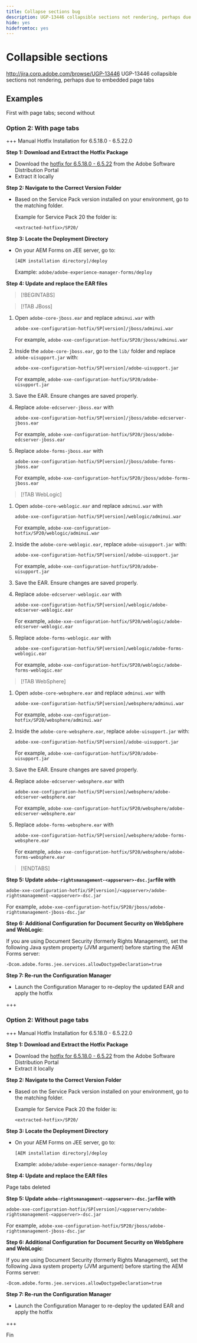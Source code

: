 ```yaml
---
title: Collapse sections bug
description: UGP-13446 collapsible sections not rendering, perhaps due to embedded page tabs
hide: yes
hidefromtoc: yes
---
```

# Collapsible sections

<http://jira.corp.adobe.com/browse/UGP-13446> UGP-13446 collapsible sections not rendering, perhaps due to embedded page tabs

## Examples

First with page tabs; second without

### Option 2: With page tabs

+++ Manual Hotfix Installation for 6.5.18.0 - 6.5.22.0

**Step 1: Download and Extract the Hotfix Package**

- Download the [hotfix for 6.5.18.0 - 6.5.22](https://www.adobe.com) from the Adobe Software Distribution Portal
- Extract it locally

**Step 2: Navigate to the Correct Version Folder**

- Based on the Service Pack version installed on your environment, go to the matching folder.

   Example for Service Pack 20 the folder is:

   ```
   <extracted-hotfix>/SP20/
   ```

**Step 3: Locate the Deployment Directory**

- On your AEM Forms on JEE server, go to:

   ```
   [AEM installation directory]/deploy
   ```

   Example: `adobe/adobe-experience-manager-forms/deploy`



**Step 4: Update and replace the EAR files**

>[!BEGINTABS]

>[!TAB JBoss]

1. Open `adobe-core-jboss.ear` and replace `adminui.war` with 

   ```
   adobe-xxe-configuration-hotfix/SP[version]/jboss/adminui.war
   ```

   For example, `adobe-xxe-configuration-hotfix/SP20/jboss/adminui.war`

1. Inside the `adobe-core-jboss.ear`, go to the `lib/` folder and replace `adobe-uisupport.jar` with:

   ```
   adobe-xxe-configuration-hotfix/SP[version]/adobe-uisupport.jar
   ```

   For example, `adobe-xxe-configuration-hotfix/SP20/adobe-uisupport.jar`

1. Save the EAR. Ensure changes are saved properly. 


1. Replace `adobe-edcserver-jboss.ear` with 

   ```
   adobe-xxe-configuration-hotfix/SP[version]/jboss/adobe-edcserver-jboss.ear
   ```

   For example, `adobe-xxe-configuration-hotfix/SP20/jboss/adobe-edcserver-jboss.ear`

1. Replace `adobe-forms-jboss.ear` with 

   ```
   adobe-xxe-configuration-hotfix/SP[version]/jboss/adobe-forms-jboss.ear
   ```

   For example, `adobe-xxe-configuration-hotfix/SP20/jboss/adobe-forms-jboss.ear`



>[!TAB WebLogic]

1. Open `adobe-core-weblogic.ear` and replace `adminui.war` with 

   ```
   adobe-xxe-configuration-hotfix/SP[version]/weblogic/adminui.war
   ```

   For example, `adobe-xxe-configuration-hotfix/SP20/weblogic/adminui.war`

1. Inside the `adobe-core-weblogic.ear`, replace `adobe-uisupport.jar` with:

   ```
   adobe-xxe-configuration-hotfix/SP[version]/adobe-uisupport.jar
   ```

   For example, `adobe-xxe-configuration-hotfix/SP20/adobe-uisupport.jar`

1. Save the EAR. Ensure changes are saved properly. 


1. Replace `adobe-edcserver-weblogic.ear` with 

   ```
   adobe-xxe-configuration-hotfix/SP[version]/weblogic/adobe-edcserver-weblogic.ear
   ```

   For example, `adobe-xxe-configuration-hotfix/SP20/weblogic/adobe-edcserver-weblogic.ear`

1. Replace `adobe-forms-weblogic.ear` with 

   ```
   adobe-xxe-configuration-hotfix/SP[version]/weblogic/adobe-forms-weblogic.ear
   ```

   For example, `adobe-xxe-configuration-hotfix/SP20/weblogic/adobe-forms-weblogic.ear`

>[!TAB WebSphere]

1. Open `adobe-core-websphere.ear` and replace `adminui.war` with 

   ```
   adobe-xxe-configuration-hotfix/SP[version]/websphere/adminui.war
   ```

   For example, `adobe-xxe-configuration-hotfix/SP20/websphere/adminui.war`

1. Inside the `adobe-core-websphere.ear`, replace `adobe-uisupport.jar` with:

   ```
   adobe-xxe-configuration-hotfix/SP[version]/adobe-uisupport.jar
   ```

   For example, `adobe-xxe-configuration-hotfix/SP20/adobe-uisupport.jar`

1. Save the EAR. Ensure changes are saved properly. 


1. Replace `adobe-edcserver-websphere.ear` with 

   ```
   adobe-xxe-configuration-hotfix/SP[version]/websphere/adobe-edcserver-websphere.ear
   ```

   For example, `adobe-xxe-configuration-hotfix/SP20/websphere/adobe-edcserver-websphere.ear`

1. Replace `adobe-forms-websphere.ear` with 

   ```
   adobe-xxe-configuration-hotfix/SP[version]/websphere/adobe-forms-websphere.ear
   ```

   For example, `adobe-xxe-configuration-hotfix/SP20/websphere/adobe-forms-websphere.ear`

>[!ENDTABS]



**Step 5: Update `adobe-rightsmanagement-<appserver>-dsc.jar`file with**

   ```
   adobe-xxe-configuration-hotfix/SP[version]/<appserver>/adobe-rightsmanagement-<appserver>-dsc.jar
   ```

   For example, `adobe-xxe-configuration-hotfix/SP20/jboss/adobe-rightsmanagement-jboss-dsc.jar`

**Step 6: Additional Configuration for Document Security on WebSphere and WebLogic**: 

If you are using Document Security (formerly Rights Management), set the following Java system property (JVM argument) before starting the AEM Forms server:

   ```
   -Dcom.adobe.forms.jee.services.allowDoctypeDeclaration=true
   ```


**Step 7: Re-run the Configuration Manager**

- Launch the Configuration Manager to re-deploy the updated EAR and apply the hotfix

+++

### Option 2: Without page tabs

+++ Manual Hotfix Installation for 6.5.18.0 - 6.5.22.0

**Step 1: Download and Extract the Hotfix Package**

- Download the [hotfix for 6.5.18.0 - 6.5.22](https://www.adobe.com) from the Adobe Software Distribution Portal
- Extract it locally

**Step 2: Navigate to the Correct Version Folder**

- Based on the Service Pack version installed on your environment, go to the matching folder.

   Example for Service Pack 20 the folder is:

   ```
   <extracted-hotfix>/SP20/
   ```

**Step 3: Locate the Deployment Directory**

- On your AEM Forms on JEE server, go to:

   ```
   [AEM installation directory]/deploy
   ```

   Example: `adobe/adobe-experience-manager-forms/deploy`



**Step 4: Update and replace the EAR files**

Page tabs deleted

**Step 5: Update `adobe-rightsmanagement-<appserver>-dsc.jar`file with**

   ```
   adobe-xxe-configuration-hotfix/SP[version]/<appserver>/adobe-rightsmanagement-<appserver>-dsc.jar
   ```

   For example, `adobe-xxe-configuration-hotfix/SP20/jboss/adobe-rightsmanagement-jboss-dsc.jar`

**Step 6: Additional Configuration for Document Security on WebSphere and WebLogic**: 

If you are using Document Security (formerly Rights Management), set the following Java system property (JVM argument) before starting the AEM Forms server:

   ```
   -Dcom.adobe.forms.jee.services.allowDoctypeDeclaration=true
   ```


**Step 7: Re-run the Configuration Manager**

- Launch the Configuration Manager to re-deploy the updated EAR and apply the hotfix

+++

Fin
